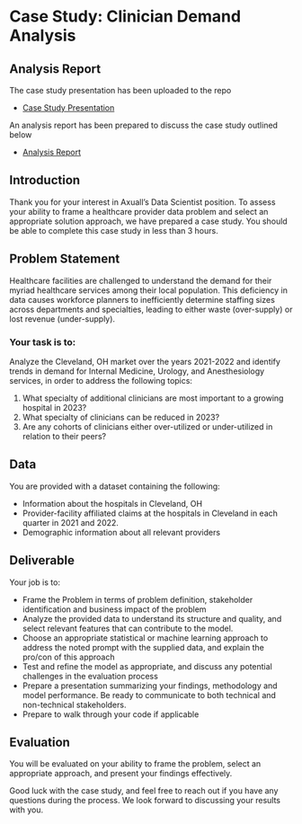 # Case Study: Clinician Demand Analysis

## Analysis Report

The case study presentation has been uploaded to the repo

- [Case Study Presentation](https://bubnicbf.github.io/claims_case_study/)

An analysis report has been prepared to discuss the case study outlined below

- [Analysis Report](https://github.com/bubnicbf/claims_case_study/blob/main/docs/reports/case_study.md)

## Introduction
Thank you for your interest in Axuall’s Data Scientist position. To assess your ability to frame a healthcare provider data problem and select an appropriate solution approach, we have prepared a case study. You should be able to complete this case study in less than 3 hours.

## Problem Statement
Healthcare facilities are challenged to understand the demand for their myriad healthcare services among their local population. This deficiency in data causes workforce planners to inefficiently determine staffing sizes across departments and specialties, leading to either waste (over-supply) or lost revenue (under-supply).

### Your task is to:
Analyze the Cleveland, OH market over the years 2021-2022 and identify trends in demand for Internal Medicine, Urology, and Anesthesiology services, in order to address the following topics:
1. What specialty of additional clinicians are most important to a growing hospital in 2023?
2. What specialty of clinicians can be reduced in 2023?
3. Are any cohorts of clinicians either over-utilized or under-utilized in relation to their peers?

## Data
You are provided with a dataset containing the following:
- Information about the hospitals in Cleveland, OH
- Provider-facility affiliated claims at the hospitals in Cleveland in each quarter in 2021 and 2022.
- Demographic information about all relevant providers

## Deliverable
Your job is to:
- Frame the Problem in terms of problem definition, stakeholder identification and business impact of the problem
- Analyze the provided data to understand its structure and quality, and select relevant features that can contribute to the model.
- Choose an appropriate statistical or machine learning approach to address the noted prompt with the supplied data, and explain the pro/con of this approach
- Test and refine the model as appropriate, and discuss any potential challenges in the evaluation process
- Prepare a presentation summarizing your findings, methodology and model performance. Be ready to communicate to both technical and non-technical stakeholders.
- Prepare to walk through your code if applicable

## Evaluation
You will be evaluated on your ability to frame the problem, select an appropriate approach, and present your findings effectively.

Good luck with the case study, and feel free to reach out if you have any questions during the process. We look forward to discussing your results with you.
